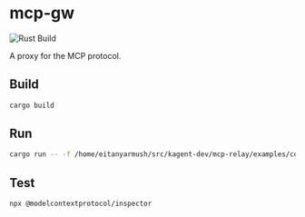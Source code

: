 

# mcp-gw

![Rust Build](https://github.com/mcp-gw/mcp-gw/actions/workflows/pull_request.yml/badge.svg?branch=main)


A proxy for the MCP protocol.

## Build

```bash
cargo build
```

## Run

```bash
cargo run -- -f /home/eitanyarmush/src/kagent-dev/mcp-relay/examples/config/static.json
```

## Test

```bash
npx @modelcontextprotocol/inspector
```
